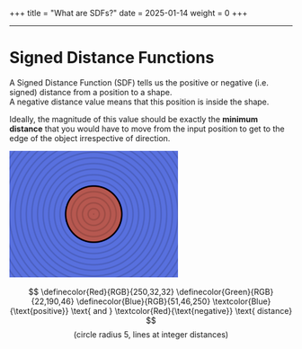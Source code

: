 +++
title = "What are SDFs?"
date = 2025-01-14
weight = 0
+++

---

# Signed Distance Functions
A Signed Distance Function (SDF) tells us the positive or negative (i.e. signed) distance from a position to a shape. \
A negative distance value means that this position is inside the shape.

Ideally, the magnitude of this value should be exactly the **minimum distance** that you would have to move from the input position to get to the edge of the object irrespective of direction.

<div class="center-flex">
  <img src="./signed-distance.png" style="width:300px;"></img>
</div>

$$
\definecolor{Red}{RGB}{250,32,32}
\definecolor{Green}{RGB}{22,190,46}
\definecolor{Blue}{RGB}{51,46,250}
\textcolor{Blue}{\text{positive}} \text{ and } \textcolor{Red}{\text{negative}} \text{ distance}
$$
$$
\text{(circle radius 5, lines at integer distances)}
$$


